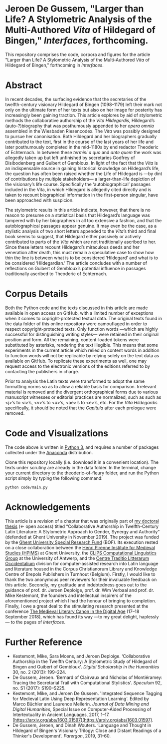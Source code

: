 # Jeroen De Gussem, "Larger than Life? A Stylometric Analysis of the Multi-Authored *Vita* of Hildegard of Bingen," *Interfaces*, forthcoming.

This repository comprises the code, corpora and figures for the article "Larger than Life? A Stylometric Analysis of the Multi-Authored *Vita* of Hildegard of Bingen," forthcoming in *Interfaces*.

# Abstract

In recent decades, the surfacing evidence that the secretaries of the twelfth-century visionary Hildegard of Bingen (1098–1179) left their mark not only on the ultimate form of her texts but also on her image for posterity has increasingly been gaining traction. This article explores by aid of stylometric methods the collaborative authorship of the *Vita Hildegardis*, Hildegard’s (auto-?)biography that was posthumously appended to her *opera omnia* assembled in the Wiesbaden Riesencodex. The *Vita* was possibly designed to pursue her canonisation. Both Hildegard and her biographers gradually contributed to the text, first in the course of the last years of her life and later posthumously completed in the mid-1180s by end redactor Theoderic of Echternach. In between these *termini a quo* and *ante quem* the work was allegedly taken up but left unfinished by secretaries Godfrey of Disibodenberg and Guibert of Gembloux. In light of the fact that the *Vita* is an indispensable source in gaining historical knowledge on Hildegard’s life, the question has often been raised whether the Life of Hildegard is —by dint of contributions by multiple stakeholders— a larger-than-life depiction of the visionary’s life course. Specifically the ‘autobiographical’ passages included in the Vita, in which Hildegard is allegedly cited directly and is taken to recount biographical information in the first-person singular, have been approached with suspicion. 

The stylometric results in this article indicate, however, that there is no reason to presume on a statistical basis that Hildegard’s language was tampered with by her biographers in all too extensive a fashion, and that the autobiographical passages appear genuine. It may even be the case, as a stylistic analysis of two short letters appended to the *Vita*’s third and final book seems to suggest, that Hildegard either passively or actively contributed to parts of the *Vita* which are not traditionally ascribed to her. Since these letters recount Hildegard’s miraculous deeds and her veneration after death, this must remain a speculative case to show how thin the line is between what is to be considered ‘Hildegard’ and what is to be considered ‘Hildegardian.’ The article concludes with a number of reflections on Guibert of Gembloux’s potential influence in passages traditionally ascribed to Theoderic of Echternach.

# Corpus Details

Both the Python code and the texts discussed in this article are made available in open access on GitHub, with a limited number of exceptions when it comes to copright-protected textual data. The original texts found in the data folder of this online repository were camouflaged in order to respect copyright-protected texts. Only function words —which are highly successful for distinguishing writing styles— were retained in their original position and form. All the remaining, content-loaded tokens were substituted by asterisks, rendering the text illegible. This means that some experiments in the current article which relied on content words in addition to function words will not be replicable by relying solely on the text data as available on GitHub. To replicate these experiments as well, one may request access to the electronic versions of the editions referred to by contacting the publishers in charge.

Prior to analysis the Latin texts were transformed to adopt the same formatting norms so as to allow a reliable basis for comparison. Irrelevant material is removed and the divergent orthographical forms due to various manuscript witnesses or editorial practices are normalized, such as such as \<j\>’s to \<i\>’s, \<v\>’s to \<u\>’s, \<ae\>’s to \<e\>’s, etc. For the *Vita Hildegardis* specifically, it should be noted that the *Capitula* after each prologue were removed.

# Code and Visualizations

The code above is written in [Python 3](https://www.python.org/downloads/release/python-360/), and requires a number of packages collected under the [Anaconda](https://www.continuum.io/downloads) distribution. 

Clone this repository locally (i.e. download it in a convenient location). The texts under scrutiny are already in the data folder. In the terminal, change your current directory to the theoderic-of-fleury folder, and run the Python script simply by typing the following command:

```python code/main.py```

# Acknowledgements

This article is a revision of a chapter that was originally part of [my doctoral thesis](https://biblio.ugent.be/publication/8634997/file/8634998) (<- open access) titled “Collaborative Authorship in Twelfth-Century Latin Literature: A Stylometric Approach to Gender, Synergy and Authority” (defended at Ghent University in November 2019). The project was funded by the [Ghent University Special Research Fund](https://www.ugent.be/en/research/funding/bof) (BOF). Its execution rested on a close collaboration between the [Henri Pirenne Institute for Medieval Studies (HPIMS)](https://www.ugent.be/pirenne/en) at Ghent University, the [CLiPS Computational Linguistics Group](https://www.uantwerpen.be/en/research-groups/clips/) at the University of Antwerp, and the [Centre Traditio Litterarum Occidentalium](https://www.corpuschristianorum.org/) division for computer-assisted research into Latin language and literature housed in the Corpus Christianorum Library and Knowledge Centre of Brepols Publishers in Turnhout (Belgium). Firstly, I would like to thank the two anonymous peer reviewers for their invaluable feedback on this article. Secondly, my gratitude and indebtedness goes out to the guidance of prof. dr. Jeroen Deploige, prof. dr. Wim Verbaal and prof. dr. Mike Kestemont, the founders and intellectual inspirers of the aforementioned project which I had the honour of bringing to completion. Finally, I owe a great deal to the stimulating research presented at the conference [The Medieval Literary Canon in the Digital Age](https://www.mcda.ugent.be/) (17–18 September 2018), which has found its way —to my great delight, haplessly— to the pages of *Interfaces*.

# Further Reference

* Kestemont, Mike, Sara Moens, and Jeroen Deploige. ‘Collaborative Authorship in the Twelfth Century: A Stylometric Study of Hildegard of Bingen and Guibert of Gembloux'. *Digital Scholarship in the Humanities* 30, no. 2 (2013): 199–224.
* De Gussem, Jeroen. 'Bernard of Clairvaux and Nicholas of Montiéramey: Tracing the Secretarial Trail with Computational Stylistics'. *Speculum* 92, no. S1 (2017): S190–S225.
* Kestemont, Mike, and Jeroen De Gussem. 'Integrated Sequence Tagging for Medieval Latin Using Deep Representation Learning'. Edited by Marco Büchler and Laurence Mellerin. *Journal of Data Mining and Digital Humanities*, Special Issue on Computer-Aided Processing of Intertextuality in Ancient Languages, 2017, 1–17. [https://arxiv.org/abs/1603.01597](https://arxiv.org/abs/1603.01597).
* De Gussem, Jeroen, and Dinah Wouters. ‘Language and Thought in Hildegard of Bingen's Visionary Trilogy: Close and Distant Readings of a Thinker's Development'. *Parergon*, 2019, 31–60.